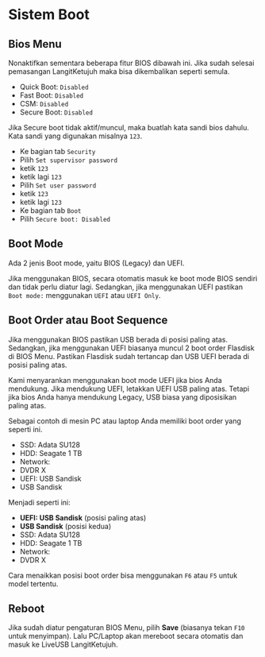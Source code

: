 # Sistem Boot

## Bios Menu

Nonaktifkan sementara beberapa fitur BIOS dibawah ini. Jika sudah selesai pemasangan LangitKetujuh maka bisa dikembalikan seperti semula.

* Quick Boot: `Disabled`
* Fast Boot: `Disabled`
* CSM: `Disabled`
* Secure Boot: `Disabled`

Jika Secure boot tidak aktif/muncul, maka buatlah kata sandi bios dahulu. Kata sandi yang digunakan misalnya `123`.

- Ke bagian tab `Security`
- Pilih `Set supervisor password`
- ketik `123`
- ketik lagi `123`
- Pilih `Set user password`
- ketik `123`
- ketik lagi `123`
- Ke bagian tab `Boot`
- Pilih `Secure boot: Disabled`

## Boot Mode

Ada 2 jenis Boot mode, yaitu BIOS (Legacy) dan UEFI.

Jika menggunakan BIOS, secara otomatis masuk ke boot mode BIOS sendiri dan tidak perlu diatur lagi. Sedangkan, jika menggunakan UEFI pastikan `Boot mode:` menggunakan `UEFI` atau `UEFI Only`.

## Boot Order atau Boot Sequence

Jika menggunakan BIOS pastikan USB berada di posisi paling atas. Sedangkan, jika menggunakan UEFI biasanya muncul 2 boot order Flasdisk di BIOS Menu. Pastikan Flasdisk sudah tertancap dan USB UEFI berada di posisi paling atas.

Kami menyarankan menggunakan boot mode UEFI jika bios Anda mendukung. Jika mendukung UEFI, letakkan UEFI USB paling atas. Tetapi jika bios Anda hanya mendukung Legacy, USB biasa yang diposisikan paling atas.

Sebagai contoh di mesin PC atau laptop Anda memiliki boot order yang seperti ini.

* SSD: Adata SU128
* HDD: Seagate 1 TB
* Network:
* DVDR X
* UEFI: USB Sandisk
* USB Sandisk

Menjadi seperti ini:

* **UEFI: USB Sandisk** (posisi paling atas)
* **USB Sandisk** (posisi kedua)
* SSD: Adata SU128
* HDD: Seagate 1 TB
* Network:
* DVDR X

Cara menaikkan posisi boot order bisa menggunakan `F6` atau `F5` untuk model tertentu.

## Reboot

Jika sudah diatur pengaturan BIOS Menu, pilih **Save** (biasanya tekan `F10` untuk menyimpan). Lalu PC/Laptop akan mereboot secara otomatis dan masuk ke LiveUSB LangitKetujuh.

